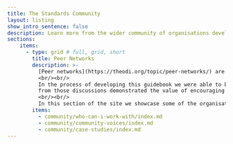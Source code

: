 ```yaml
---
title: The Standards Community
layout: listing
show_intro_sentence: false
description: Learn more from the wider community of organisations developing and supporting open standards
sections:
    items:
      - type: grid # full, grid, short
        title: Peer Networks
        description: >-
          [Peer networks](https://theodi.org/topic/peer-networks/) are a popular way of [developing leadership and sharing knowledge](https://theodi.org/article/peer-networks-for-open-data-leaders/) across communities.
          <br/><br/>
          In the process of developing this guidebook we were able to bring together a diverse set of people working with open standards for data. The insight generated 
          from those discussions demonstrated the value of encouraging more peer networking across that community.
          <br/><br/>      
          In this section of the site we showcase some of the organisations and individuals developing or supporting open standards for data.
        items:
          - community/who-can-i-work-with/index.md
          - community/community-voices/index.md
          - community/case-studies/index.md
---
```







